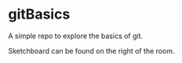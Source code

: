 # gitBasics
A simple repo to explore the basics of git.

Sketchboard can be found on the right of the room.
